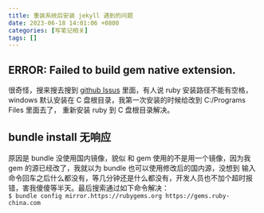 ```yaml
---
title: 重装系统后安装 jekyll 遇到的问题
date: 2023-06-18 14:01:06 +0800
categories: [写笔记相关]
tags: []
---
```


## ERROR: Failed to build gem native extension.

很奇怪，搜来搜去搜到 [github Issus](https://github.com/jekyll/jekyll/issues/7000) 里面，有人说 ruby 安装路径不能有空格，windows 默认安装在 C 盘根目录，我第一次安装的时候给改到 
C:/Programs Files 里面去了， 重新安装 ruby 到 C 盘根目录解决。


## bundle install 无响应

原因是 bundle 没使用国内镜像，貌似 和 gem 使用的不是用一个镜像，因为我 gem 的源已经改了，我就以为 bundle 也可以使用修改后的国内源，没想到
输入命令回车之后什么都没有，等几分钟还是什么都没有，开发人员也不加个超时报错，害我傻傻等半天。最后搜索通过如下命令解决：  
`$ bundle config mirror.https://rubygems.org https://gems.ruby-china.com`
